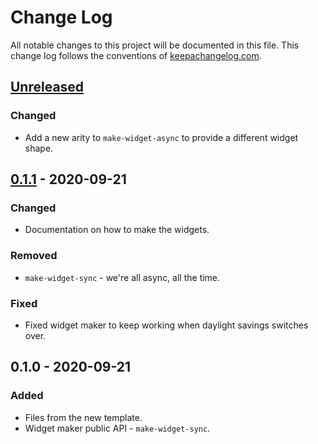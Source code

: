 # Change Log
All notable changes to this project will be documented in this file. This change log follows the conventions of [keepachangelog.com](http://keepachangelog.com/).

## [Unreleased]
### Changed
- Add a new arity to `make-widget-async` to provide a different widget shape.

## [0.1.1] - 2020-09-21
### Changed
- Documentation on how to make the widgets.

### Removed
- `make-widget-sync` - we're all async, all the time.

### Fixed
- Fixed widget maker to keep working when daylight savings switches over.

## 0.1.0 - 2020-09-21
### Added
- Files from the new template.
- Widget maker public API - `make-widget-sync`.

[Unreleased]: https://github.com/your-name/github-pr-lib/compare/0.1.1...HEAD
[0.1.1]: https://github.com/your-name/github-pr-lib/compare/0.1.0...0.1.1
